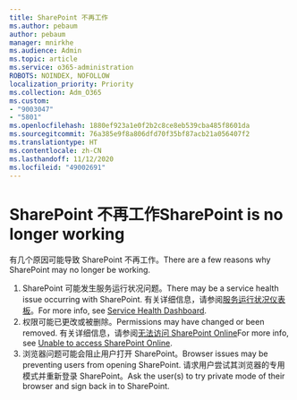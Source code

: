 ```yaml
---
title: SharePoint 不再工作
ms.author: pebaum
author: pebaum
manager: mnirkhe
ms.audience: Admin
ms.topic: article
ms.service: o365-administration
ROBOTS: NOINDEX, NOFOLLOW
localization_priority: Priority
ms.collection: Adm_O365
ms.custom:
- "9003047"
- "5801"
ms.openlocfilehash: 1880ef923a1e0f2b2c8ce8eb539cba485f8601da
ms.sourcegitcommit: 76a385e9f8a806dfd70f35bf87acb21a056407f2
ms.translationtype: HT
ms.contentlocale: zh-CN
ms.lasthandoff: 11/12/2020
ms.locfileid: "49002691"
---
```

# <a name="sharepoint-is-no-longer-working"></a><span data-ttu-id="ca3a2-102">SharePoint 不再工作</span><span class="sxs-lookup"><span data-stu-id="ca3a2-102">SharePoint is no longer working</span></span>

<span data-ttu-id="ca3a2-103">有几个原因可能导致 SharePoint 不再工作。</span><span class="sxs-lookup"><span data-stu-id="ca3a2-103">There are a few reasons why SharePoint may no longer be working.</span></span>

1. <span data-ttu-id="ca3a2-104">SharePoint 可能发生服务运行状况问题。</span><span class="sxs-lookup"><span data-stu-id="ca3a2-104">There may be a service health issue occurring with SharePoint.</span></span> <span data-ttu-id="ca3a2-105">有关详细信息，请参阅[服务运行状况仪表板](https://admin.microsoft.com/AdminPortal/Home#/servicehealth)。</span><span class="sxs-lookup"><span data-stu-id="ca3a2-105">For more info, see [Service Health Dashboard](https://admin.microsoft.com/AdminPortal/Home#/servicehealth).</span></span>
2. <span data-ttu-id="ca3a2-106">权限可能已更改或被删除。</span><span class="sxs-lookup"><span data-stu-id="ca3a2-106">Permissions may have changed or been removed.</span></span> <span data-ttu-id="ca3a2-107">有关详细信息，请参阅[无法访问 SharePoint Online](https://docs.microsoft.com/sharepoint/troubleshoot/sharing-and-permissions/sharepoint-online-inaccessible)</span><span class="sxs-lookup"><span data-stu-id="ca3a2-107">For more info, see [Unable to access SharePoint Online](https://docs.microsoft.com/sharepoint/troubleshoot/sharing-and-permissions/sharepoint-online-inaccessible).</span></span>
3. <span data-ttu-id="ca3a2-108">浏览器问题可能会阻止用户打开 SharePoint。</span><span class="sxs-lookup"><span data-stu-id="ca3a2-108">Browser issues may be preventing users from opening SharePoint.</span></span> <span data-ttu-id="ca3a2-109">请求用户尝试其浏览器的专用模式并重新登录 SharePoint。</span><span class="sxs-lookup"><span data-stu-id="ca3a2-109">Ask the user(s) to try private mode of their browser and sign back in to SharePoint.</span></span>